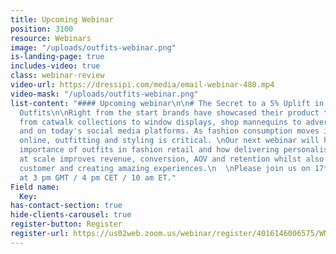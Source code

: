```yaml
---
title: Upcoming Webinar
position: 3100
resource: Webinars
image: "/uploads/outfits-webinar.png"
is-landing-page: true
includes-video: true
class: webinar-review
video-url: https://dressipi.com/media/email-webinar-480.mp4
video-mask: "/uploads/outfits-webinar.png"
list-content: "#### Upcoming webinar\n\n# The Secret to a 5% Uplift in Revenue? Personalised
  Outfits\n\nRight from the start brands have showcased their product through outfitting:
  from catwalk collections to window displays, shop mannequins to advertising campaigns
  and on today's social media platforms. As fashion consumption moves increasingly
  online, outfitting and styling is critical. \nOur next webinar will highlight the
  importance of outfits in fashion retail and how delivering personalised outfits
  at scale improves revenue, conversion, AOV and retention whilst also inspiring the
  customer and creating amazing experiences.\n  \nPlease join us on 17th March 2021
  at 3 pm GMT / 4 pm CET / 10 am ET."
Field name:
  Key: 
has-contact-section: true
hide-clients-carousel: true
register-button: Register
register-url: https://us02web.zoom.us/webinar/register/4016146006575/WN_W-rSz89GSJKzJg7F4JkCEQ
---
```


